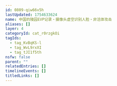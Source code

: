 ```yaml
---
id: 0809-qiw66v5h
lastUpdated: 1754633624
name: 中国的陵园EVP记录・摄像头虚空识别人脸・非活体攻击
aliases: []
layer: 4
categoryId: cat_r0rzgkOi
tagIds:
  - tag_KvBqKS-l
  - tag_WvL9rxXI
  - tag_tJI1f5th
nsfw: false
parent: ""
relatedEntries: []
timelineEvents: []
titledLinks: []
---
```



